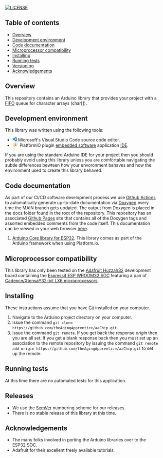 [![LICENSE](https://img.shields.io/badge/license-MIT-blue.svg)](https://raw.githubusercontent.com/mmistakes/minimal-mistakes/master/LICENSE)

## Table of contents
* [Overview](#Overview)
* [Development environment](#Development-environment)
* [Code documentation](#Code-documentation)
* [Microprocessor compatibility](#Microprocessor-compatibility)
* [Installing](#Installing)
* [Running tests](#Running-tests)
* [Versioning](#Versioning)
* [Acknowledgements](#Acknowledgements)

## Overview
This repository contains an Arduino library that provides your project with a [FIFO](https://en.wikipedia.org/wiki/FIFO_(computing_and_electronics)) queue for character arrays (char[]).

## Development environment
This library was written using the following tools:

* [<img src="/img/vscLogo.png" width="15" height="15">](https://code.visualstudio.com/docs) Microsoft's Visual Studio Code source code editor. 
* [<img src="/img/pioLogo.png" width="20" height="15">](https://platformio.org/) PlatformIO plugin [embedded software](https://en.wikipedia.org/wiki/Embedded_software) application [IDE](https://en.wikipedia.org/wiki/Integrated_development_environment). 

If you are using the standard Arduino IDE for your project then you should probably avoid using this library unless you are comfortable navigating the subtle differences bewteen how your envoronment bahaves and how the environment used to create this library behaved.

## Code documentation
As part of our CI/CD software development process we use [Github Actions](https://docs.github.com/en/actions) to automatically generate up-to-date documentation via [Doxygen](https://www.doxygen.nl/index.html) every time the MAIN branch gets updated. The output from Doxygen is placed in the docs folder found in the root of the repository. This repository has an associated [Github Pages](https://pages.github.com/) site that contains all of the Doxygen tags and assorted embedded comments from the code itself. This documentation can be viewed in your web browser [here](https://theagingapprentice.github.io/aaChip/).    


1. [Arduino Core library for ESP32](https://github.com/espressif/arduino-esp32). This library comes as part of the Arduino framework when using Platform.io.

## Microprocessor compatibility
This library has only been tested on the [Adafruit Huzzah32](https://learn.adafruit.com/adafruit-huzzah32-esp32-feather) development board containing the [Espressif ESP WROOM32 SOC](https://www.espressif.com/sites/default/files/documentation/esp32_datasheet_en.pdf) featuring a pair of [Cadence/Xtensa®32-bit LX6 microprocessors](https://mirrobo.ru/wp-content/uploads/2016/11/Cadence_Tensillica_Xtensa_LX6_ds.pdf). 

## Installing
These instructions assume that you have [Git](https://git-scm.com/) installed on your computer.

1. Navigate to the Arduino project directory on your computer.
2. Issue the command `git clone https://github.com/theAgingApprentice/aaChip.git`.
3. Issue the command `git remote`. If you get back the response *origin* then you are all set. If you get a blank response back then you must set up an association to the remote repository by issuing the command `git remote add origin https://github.com/theAgingApprentice/aaChip.git` to set up the remote. 

## Running tests

At this time there are no automated tests for this application.

## Releases

* We use the [SemVer](http://semver.org/) numbering scheme for our releases. 
* There is no stable release of this library at this time. 

## Acknowledgements

* The many folks involved in porting the Arduino libraries over to the ESP32 SOC.
* Adafruit for their excellent freely available tutorials.
